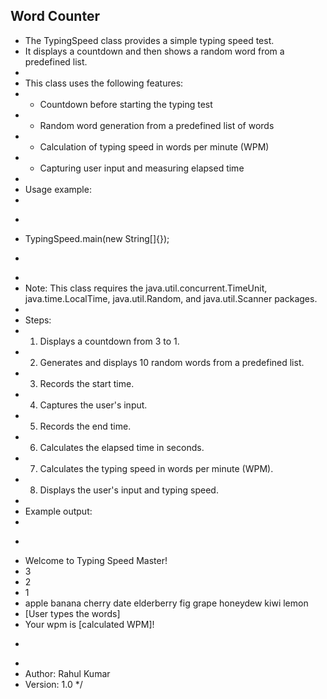 ## Word Counter

- The TypingSpeed class provides a simple typing speed test.
- It displays a countdown and then shows a random word from a predefined list.
-
- This class uses the following features:
- - Countdown before starting the typing test
- - Random word generation from a predefined list of words
- - Calculation of typing speed in words per minute (WPM)
- - Capturing user input and measuring elapsed time
-
- Usage example:
-
- ```java

  ```
- TypingSpeed.main(new String[]{});
- ```

  ```
-
- Note: This class requires the java.util.concurrent.TimeUnit, java.time.LocalTime, java.util.Random, and java.util.Scanner packages.
-
- Steps:
- 1.  Displays a countdown from 3 to 1.
- 2.  Generates and displays 10 random words from a predefined list.
- 3.  Records the start time.
- 4.  Captures the user's input.
- 5.  Records the end time.
- 6.  Calculates the elapsed time in seconds.
- 7.  Calculates the typing speed in words per minute (WPM).
- 8.  Displays the user's input and typing speed.
-
- Example output:
-
- ```java

  ```
- Welcome to Typing Speed Master!
- 3
- 2
- 1
- apple banana cherry date elderberry fig grape honeydew kiwi lemon
- [User types the words]
- Your wpm is [calculated WPM]!
- ```

  ```
-
- Author: Rahul Kumar
- Version: 1.0
  \*/
